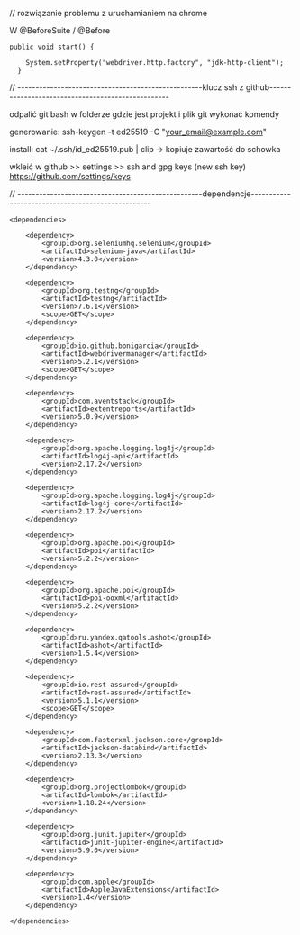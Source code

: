 // rozwiązanie problemu z uruchamianiem na chrome

W @BeforeSuite / @Before

    public void start() {

        System.setProperty("webdriver.http.factory", "jdk-http-client");
      }

// ---------------------------------------------------klucz ssh z github--------------------------------------------------

odpalić git bash w folderze gdzie jest projekt i plik git
wykonać komendy

generowanie:
ssh-keygen -t ed25519 -C "your_email@example.com"

install: 
cat ~/.ssh/id_ed25519.pub | clip -> kopiuje zawartość do schowka

wkleić w github >> settings >> ssh and gpg keys (new ssh key)
https://github.com/settings/keys

// ---------------------------------------------------dependencje--------------------------------------------------

    <dependencies>
    
        <dependency>
            <groupId>org.seleniumhq.selenium</groupId>
            <artifactId>selenium-java</artifactId>
            <version>4.3.0</version>
        </dependency>

        <dependency>
            <groupId>org.testng</groupId>
            <artifactId>testng</artifactId>
            <version>7.6.1</version>
            <scope>GET</scope>
        </dependency>

        <dependency>
            <groupId>io.github.bonigarcia</groupId>
            <artifactId>webdrivermanager</artifactId>
            <version>5.2.1</version>
            <scope>GET</scope>
        </dependency>

        <dependency>
            <groupId>com.aventstack</groupId>
            <artifactId>extentreports</artifactId>
            <version>5.0.9</version>
        </dependency>

        <dependency>
            <groupId>org.apache.logging.log4j</groupId>
            <artifactId>log4j-api</artifactId>
            <version>2.17.2</version>
        </dependency>

        <dependency>
            <groupId>org.apache.logging.log4j</groupId>
            <artifactId>log4j-core</artifactId>
            <version>2.17.2</version>
        </dependency>

        <dependency>
            <groupId>org.apache.poi</groupId>
            <artifactId>poi</artifactId>
            <version>5.2.2</version>
        </dependency>

        <dependency>
            <groupId>org.apache.poi</groupId>
            <artifactId>poi-ooxml</artifactId>
            <version>5.2.2</version>
        </dependency>

        <dependency>
            <groupId>ru.yandex.qatools.ashot</groupId>
            <artifactId>ashot</artifactId>
            <version>1.5.4</version>
        </dependency>

        <dependency>
            <groupId>io.rest-assured</groupId>
            <artifactId>rest-assured</artifactId>
            <version>5.1.1</version>
            <scope>GET</scope>
        </dependency>

        <dependency>
            <groupId>com.fasterxml.jackson.core</groupId>
            <artifactId>jackson-databind</artifactId>
            <version>2.13.3</version>
        </dependency>

        <dependency>
            <groupId>org.projectlombok</groupId>
            <artifactId>lombok</artifactId>
            <version>1.18.24</version>
        </dependency>

        <dependency>
            <groupId>org.junit.jupiter</groupId>
            <artifactId>junit-jupiter-engine</artifactId>
            <version>5.9.0</version>
        </dependency>

        <dependency>
            <groupId>com.apple</groupId>
            <artifactId>AppleJavaExtensions</artifactId>
            <version>1.4</version>
        </dependency>

    </dependencies>
